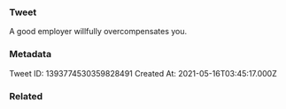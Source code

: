 ### Tweet
A good employer willfully overcompensates you.

### Metadata
Tweet ID: 1393774530359828491
Created At: 2021-05-16T03:45:17.000Z

### Related

